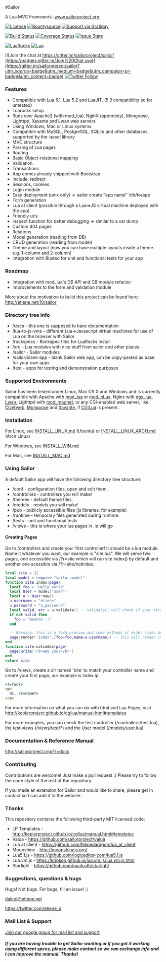 #Sailor

A Lua MVC Framework. www.sailorproject.org

[![License](http://img.shields.io/badge/Licence-MIT-brightgreen.svg)](LICENSE) [![Bountysource](https://img.shields.io/bountysource/team/sailor/activity.svg)](https://www.bountysource.com/teams/sailor)
[![Support via Gratipay](http://img.shields.io/gratipay/Etiene.svg)](https://gratipay.com/Etiene) 

[![Build Status](https://travis-ci.org/sailorproject/sailor.svg?branch=master)](https://travis-ci.org/sailorproject/sailor)
[![Coverage Status](https://coveralls.io/repos/github/sailorproject/sailor/badge.svg?branch=master)](https://coveralls.io/github/sailorproject/sailor?branch=master)
[![Issue Stats](http://issuestats.com/github/sailorproject/sailor/badge/pr)](http://issuestats.com/github/sailorproject/sailor)

[![LuaRocks](https://img.shields.io/badge/LuaRocks-0.5.0-blue.svg)](https://luarocks.org/modules/etiene/sailor)
[![Lua](https://img.shields.io/badge/Lua-5.1%2C%20JIT%2C%205.2-blue.svg)](https://img.shields.io/badge/Lua-5.1%2C%20JIT%2C%205.2-blue.svg)

[![Join the chat at https://gitter.im/sailorproject/sailor](https://badges.gitter.im/Join%20Chat.svg)](https://gitter.im/sailorproject/sailor?utm_source=badge&utm_medium=badge&utm_campaign=pr-badge&utm_content=badge) [![Twitter Follow](https://img.shields.io/twitter/follow/sailor_lua.svg?style=social)](https://twitter.com/sailor_lua)


### Features
  * Compatible with Lua 5.1, Lua 5.2 and LuaJIT. (5.3 compatibility so far untested)
  * Luarocks setup
  * Runs over Apache2 (with mod_lua), NginX (openresty), Mongoose, Lighttpd, Xavante and Lwan web servers
  * Using Windows, Mac or Linux systems
  * Compatible with MySQL, PostgreSQL, SQLite and other databases supported by the luasql library
  * MVC structure
  * Parsing of Lua pages
  * Routing
  * Basic Object-relational mapping
  * Validation
  * Transactions
  * App comes already shipped with Bootstrap
  * Include, redirect
  * Sessions, cookies
  * Login module
  * Easy deployment (unix only) -> sailor create "app name" /dir/to/app
  * Form generation
  * Lua at client (possible through a Lua=>JS virtual machine deployed with the app)
  * Friendly urls
  * Inspect function for better debugging => similar to a var dump
  * Custom 404 pages
  * Relations
  * Model generation (reading from DB)
  * CRUD generation (reading from model)
  * Theme and layout (now you can have multiple layouts inside a theme. e.g. 1-column and 2-column)
  * Integration with Busted for unit and functional tests for your app


### Roadmap
* Integration with mod_lua's DB API and DB module refactor
* Improvements to the form and validation module

More about the motivation to build this project can be found here: http://etiene.net/10/sailor

### Directory tree info
* /docs - this one is supposed to have documentation
* /lua-to-js-vms - different Lua->Javascript virtual machines for use of Lua on the browser with Sailor
* /rockspecs - Rockspec files for LuaRocks install
* /src - Lua modules with nice stuff from sailor and other places.
 * /sailor - Sailor modules
 * /sailor/blank-app - blank Sailor web app, can be copy-pasted as base for your own apps
* /test - apps for testing and demonstration purposes

### Supported Environments

Sailor has been tested under Linux, Mac OS X and Windows and is currently compatible with Apache with [mod_lua](http://www.modlua.org/) or [mod_pLua](https://github.com/Humbedooh/mod_pLua), Nginx with [ngx_lua](https://github.com/openresty/lua-nginx-module), [Lwan](http://lwan.ws/), Lighttpd with [mod_magnet](http://redmine.lighttpd.net/projects/1/wiki/Docs_ModMagnet), or any CGI-enabled web server, like [Civetweb](https://github.com/civetweb/civetweb), [Mongoose](https://github.com/cesanta/mongoose) and [Xavante](http://keplerproject.github.io/xavante/), if [CGILua](https://github.com/keplerproject/cgilua) is present.

### Installation

For Linux, see [INSTALL_LINUX.md](https://github.com/sailorproject/sailor/blob/master/docs/INSTALL_LINUX.md) (Ubuntu) or [INSTALL_LINUX_ARCH.md](https://github.com/sailorproject/sailor/blob/master/docs/INSTALL_LINUX_ARCH.md) (Arch Linux)

For Windows, see [INSTALL_WIN.md](https://github.com/sailorproject/sailor/blob/master/docs/INSTALL_WIN.md)

For Mac, see [INSTALL_MAC.md](https://github.com/sailorproject/sailor/blob/master/docs/INSTALL_MAC.md)

### Using Sailor
A default Sailor app will have the following directory tree structure:
* /conf - configuration files, open and edit them.
* /controllers - controllers you will make!
* /themes - default theme files.
* /models - models you will make!
* /pub - publicly accessible files (js libraries, for example)
* /runtime - temporary files generated during runtime.
* /tests - unit and functional tests
* /views - this is where your lua pages in .lp will go

#### Creating Pages #
Go to /controllers and create your first controller! It should be a lua module. Name it whatever you want, our example is "site.lua". We will serve two pages, one accessible via <domain>/?r=site which will run site.index() by default and another one acessible via <domain>/?r=site/notindex.
```lua
local site = {}
local model = require "sailor.model"
function site.index(page)
  local foo = 'Hello world'
  local User = model("user")
  local u = User:new()
  u.username = "etiene"
  u.password = "a_password"
  local valid, err = u:validate() -- validate() will check if your attributes follow the rules!
  if not valid then
    foo = "Boohoo :("
  end

  -- Warning: this is a tech preview and some methods of model class do not avoid SQL injections yet.
  page:render('index',{foo=foo,name=u.username}) -- This will render /views/site/index.lp and pass the variables 'foo' and 'name'
end
function site.notindex(page)
  page:write('<b>Hey you!</b>')
end
return site
```
Go to /views, create a dir named 'site' to match your controller name and create your first page, our example is index.lp

```html
<?=foo?>
<p>
  Hi, <?=name?>
</p>
```
For more information on what you can do with html and Lua Pages, visit http://keplerproject.github.io/cgilua/manual.html#templates

For more examples, you can check the test controller (/controllers/test.lua), the test views (/views/test/*) and the User model (/models/user.lua)

### Documentation & Reference Manual
http://sailorproject.org/?r=docs


### Contributing
Contributions are welcome! Just make a pull request :) Please try to follow the code style of the rest of the repository.

If you made an extension for Sailor and would like to share, please get in contact so I can add it to the website.

### Thanks

This repository contains the following third-party MIT licensed code:

* LP Templates - http://keplerproject.github.io/cgilua/manual.html#templates
* Valua - https://github.com/sailorproject/valua
* Lua at client - https://github.com/felipedaragon/lua_at_client
* Moonshine - http://moonshinejs.org/
* Lua5.1.js - https://github.com/logiceditor-com/lua5.1.js
* Lua.vm.js - https://kripken.github.io/lua.vm.js/lua.vm.js.html 
* Starlight - https://github.com/paulcuth/starlight


### Suggestions, questions & hugs
Hugs! Not bugs. For bugs, fill an issue! :)

dalcol@etiene.net

https://twitter.com/etiene_d

### Mail List & Support
[Join our google group for mail list and support](https://groups.google.com/forum/#!forum/sailor-l)


##### If you are having trouble to get Sailor working or if you got it working using different specs, please make contact so we can exchange info and I can improve the manual. Thanks!
